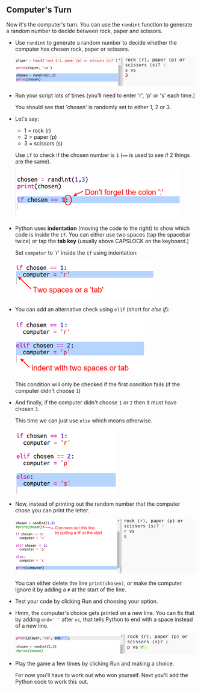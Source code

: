 ## Computer's Turn

Now it's the computer's turn. You can use the `randint` function to generate a random number to decide between rock, paper and scissors.

+ Use `randint` to generate a random number to decide whether the computer has chosen rock, paper or scissors.
    
    ![captura de pantalla](images/rps-randint.png)

+ Run your script lots of times (you'll need to enter 'r', 'p' or 's' each time.)
    
    You should see that 'chosen' is randomly set to either 1, 2 or 3.

+ Let's say:
    
    + 1 = rock (r)
    + 2 = paper (p)
    + 3 = scissors (s)
    
    Use `if` to check if the chosen number is `1` (`==` is used to see if 2 things are the same).
    
    ![captura de pantalla](images/rps-if-1.png)

+ Python uses **indentation** (moving the code to the right) to show which code is inside the `if`. You can either use two spaces (tap the spacebar twice) or tap the **tab key** (usually above CAPSLOCK on the keyboard.)
    
    Set `computer` to 'r' inside the `if` using indentation:
    
    ![captura de pantalla](images/rps-indent.png)

+ You can add an alternative check using `elif` (short for *else if*):
    
    ![captura de pantalla](images/rps-elif-2.png)
    
    This condition will only be checked if the first condition fails (if the computer didn't choose `1`)

+ And finally, if the computer didn't choose `1` or `2` then it must have chosen `3`.
    
    This time we can just use `else` which means otherwise.
    
    ![captura de pantalla](images/rps-else-3.png)

+ Now, instead of printing out the random number that the computer chose you can print the letter.
    
    ![captura de pantalla](images/rps-print-computer.png)
    
    You can either delete the line `print(chosen)`, or make the computer ignore it by adding a `#` at the start of the line.

+ Test your code by clicking Run and choosing your option.

+ Hmm, the computer's choice gets printed on a new line. You can fix that by adding `end=' '` after `vs`, that tells Python to end with a space instead of a new line.
    
    ![captura de pantalla](images/rps-same-line.png)

+ Play the game a few times by clicking Run and making a choice.
    
    For now you'll have to work out who won yourself. Next you'll add the Python code to work this out.